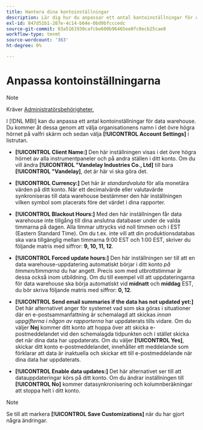 ```yaml
---
title: Hantera dina kontoinställningar
description: Lär dig hur du anpassar ett antal kontoinställningar för data warehouse.
exl-id: 847d51b1-287e-4c14-b64e-0bd9bfcccedc
source-git-commit: 03a5161930cafcbe600b96465ee0fc0ecb25cae8
workflow-type: tm+mt
source-wordcount: '363'
ht-degree: 0%

---
```


# Anpassa kontoinställningarna

>[!NOTE]
>
>Kräver [Administratörsbehörigheter.](../../administrator/user-management/user-management.md)

I [!DNL MBI] kan du anpassa ett antal kontoinställningar för data warehouse. Du kommer åt dessa genom att välja organisationens namn i det övre högra hörnet på valfri skärm och sedan välja **[!UICONTROL Account Settings]** i listrutan.

* **[!UICONTROL Client Name:]** Den här inställningen visas i det övre högra hörnet av alla instrumentpaneler och på andra ställen i ditt konto. Om du vill ändra **[!UICONTROL "Vandelay Industries Co., Ltd]** till bara **[!UICONTROL "Vandelay]**, det är här vi ska göra det.

* **[!UICONTROL Currency:]** Det här är *standardvaluta* för alla monetära värden på ditt konto. När ett decimalvärde eller valutavärde synkroniseras till data warehouse bestämmer den här inställningen vilken symbol som placerats före det värdet i dina rapporter.

* **[!UICONTROL Blackout Hours:]** Med den här inställningen får data warehouse inte tillgång till dina anslutna databaser under de valda timmarna på dagen. Alla timmar uttrycks vid noll timmen och i EST (Eastern Standard Time). Om du t.ex. inte vill att din produktionsdatabas ska vara tillgänglig mellan timmarna 9:00 EST och 1:00 EST, skriver du följande matris med siffror: **9, 10, 11, 12**.

* **[!UICONTROL Forced update hours:]** Den här inställningen ser till att en data warehouse-uppdatering automatiskt börjar i ditt konto *på timmen/timmarna* du har angett. Precis som med utbrottstimmar är dessa också inom utbildning. Om du till exempel vill att uppdateringarna för data warehouse ska börja automatiskt vid **midnatt** och **middag** EST, du bör skriva följande matris med siffror: **0, 12**.

* **[!UICONTROL Send email summaries if the data has not updated yet:]** Det här alternativet anger för systemet vad som ska göras i situationer där en e-postsammanfattning är schemalagd att skickas *innan uppgifterna i någon av rapporterna* har uppdaterats tills vidare. Om du väljer **Nej** kommer ditt konto att hoppa över att skicka e-postmeddelandet vid den schemalagda tidpunkten och i stället skicka det när dina data har uppdaterats. Om du väljer **[!UICONTROL Yes]**, skickar ditt konto e-postmeddelandet, innehåller ett meddelande som förklarar att data är inaktuella och skickar ett till e-postmeddelande när dina data har uppdaterats.

* **[!UICONTROL Enable data updates:]** Det här alternativet ser till att datauppdateringar körs på ditt konto. Om du ändrar inställningen till **[!UICONTROL No]** kommer datasynkronisering och kolumnberäkningar att stoppa helt i ditt konto.

>[!NOTE]
>
>Se till att markera **[!UICONTROL Save Customizations]** när du har gjort några ändringar.
